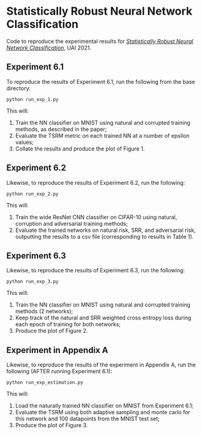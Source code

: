 # Statistically Robust Neural Network Classification

Code to reproduce the experimental results for [*Statistically Robust Neural Network Classification*](https://proceedings.mlr.press/v161/wang21b.html), UAI 2021.

## Experiment 6.1
To reproduce the results of Experiment 6.1, run the following from the base directory:

`python run_exp_1.py`

This will:
1. Train the NN classifier on MNIST using natural and corrupted training methods, as described in the paper;
2. Evaluate the TSRM metric on each trained NN at a number of epsilon values;
3. Collate the results and produce the plot of Figure 1.

## Experiment 6.2
Likewise, to reproduce the results of Experiment 6.2, run the following:

`python run_exp_2.py`

This will:
1. Train the wide ResNet CNN classifier on CIFAR-10 using natural, corruption and adversarial training methods;
2. Evaluate the trained networks on natural risk, SRR, and adversarial risk, outputting the results to a csv file (corresponding to results in Table 1).

## Experiment 6.3
Likewise, to reproduce the results of Experiment 6.3, run the following:

`python run_exp_3.py`

This will:
1. Train the NN classifier on MNIST using natural and corrupted training methods (2 networks);
2. Keep track of the natural and SRR weighted cross entropy loss during each epoch of training for both networks;
3. Produce the plot of Figure 2.

## Experiment in Appendix A
Likewise, to reproduce the results of the experiment in Appendix A, run the following (AFTER running Experiment 6.1):

`python run_exp_estimation.py`

This will:
1. Load the naturally trained NN classifier on MNIST from Experiment 6.1;
2. Evaluate the TSRM using both adaptive sampling and monte carlo for this network and 100 datapoints from the MNIST test set;
3. Produce the plot of Figure 3.